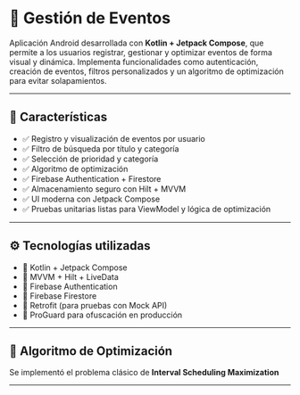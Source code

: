 # 📅 Gestión de Eventos

Aplicación Android desarrollada con **Kotlin + Jetpack Compose**, que permite a los usuarios registrar, gestionar y optimizar eventos de forma visual y dinámica. Implementa funcionalidades como autenticación, creación de eventos, filtros personalizados y un algoritmo de optimización para evitar solapamientos.

---

## 🚀 Características

- ✅ Registro y visualización de eventos por usuario
- ✅ Filtro de búsqueda por título y categoría
- ✅ Selección de prioridad y categoría
- ✅ Algoritmo de optimización
- ✅ Firebase Authentication + Firestore
- ✅ Almacenamiento seguro con Hilt + MVVM
- ✅ UI moderna con Jetpack Compose
- ✅ Pruebas unitarias listas para ViewModel y lógica de optimización

---

## ⚙️ Tecnologías utilizadas

- 🔹 Kotlin + Jetpack Compose
- 🔹 MVVM + Hilt + LiveData
- 🔹 Firebase Authentication
- 🔹 Firebase Firestore
- 🔹 Retrofit (para pruebas con Mock API)
- 🔹 ProGuard para ofuscación en producción

---

## 🧠 Algoritmo de Optimización

Se implementó el problema clásico de **Interval Scheduling Maximization**

---



